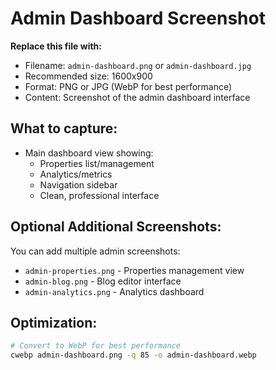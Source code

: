 # Admin Dashboard Screenshot

**Replace this file with:**
- Filename: `admin-dashboard.png` or `admin-dashboard.jpg`
- Recommended size: 1600x900
- Format: PNG or JPG (WebP for best performance)
- Content: Screenshot of the admin dashboard interface

## What to capture:
- Main dashboard view showing:
  - Properties list/management
  - Analytics/metrics
  - Navigation sidebar
  - Clean, professional interface

## Optional Additional Screenshots:
You can add multiple admin screenshots:
- `admin-properties.png` - Properties management view
- `admin-blog.png` - Blog editor interface
- `admin-analytics.png` - Analytics dashboard

## Optimization:
```bash
# Convert to WebP for best performance
cwebp admin-dashboard.png -q 85 -o admin-dashboard.webp
```
